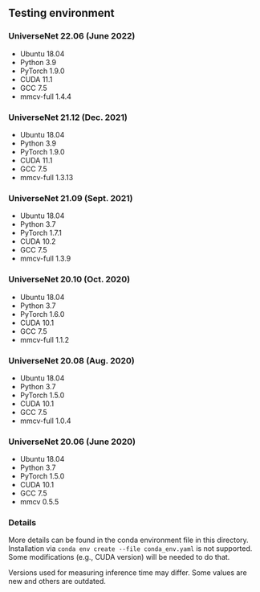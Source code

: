 ## Testing environment

### UniverseNet 22.06 (June 2022)

- Ubuntu 18.04
- Python 3.9
- PyTorch 1.9.0
- CUDA 11.1
- GCC 7.5
- mmcv-full 1.4.4

### UniverseNet 21.12 (Dec. 2021)

- Ubuntu 18.04
- Python 3.9
- PyTorch 1.9.0
- CUDA 11.1
- GCC 7.5
- mmcv-full 1.3.13

### UniverseNet 21.09 (Sept. 2021)

- Ubuntu 18.04
- Python 3.7
- PyTorch 1.7.1
- CUDA 10.2
- GCC 7.5
- mmcv-full 1.3.9

### UniverseNet 20.10 (Oct. 2020)

- Ubuntu 18.04
- Python 3.7
- PyTorch 1.6.0
- CUDA 10.1
- GCC 7.5
- mmcv-full 1.1.2

### UniverseNet 20.08 (Aug. 2020)

- Ubuntu 18.04
- Python 3.7
- PyTorch 1.5.0
- CUDA 10.1
- GCC 7.5
- mmcv-full 1.0.4

### UniverseNet 20.06 (June 2020)

- Ubuntu 18.04
- Python 3.7
- PyTorch 1.5.0
- CUDA 10.1
- GCC 7.5
- mmcv 0.5.5

### Details

More details can be found in the conda environment file in this directory.
Installation via `conda env create --file conda_env.yaml` is not supported.
Some modifications (e.g., CUDA version) will be needed to do that.

Versions used for measuring inference time may differ.
Some values are new and others are outdated.
